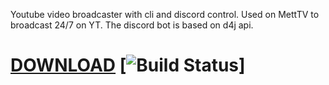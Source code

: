 Youtube video broadcaster with cli and discord control. Used on MettTV to broadcast 24/7 on YT. The discord bot is based on d4j api. 

# [DOWNLOAD](https://berndivader.pii.at/jenkins/job/StreamServer/) [![Build Status](https://berndivader.pii.at/jenkins/job/StreamServer/badge/icon)] <br>
